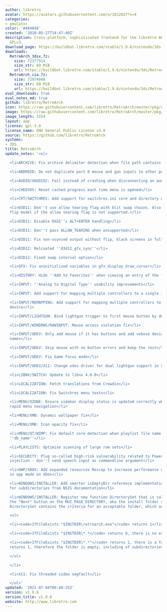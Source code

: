 ```yaml
---
author: libretro
avatar: https://avatars.githubusercontent.com/u/1812827?v=4
categories:
- emulator
color: '#484848'
created: '2010-05-27T14:47:40Z'
description: Cross-platform, sophisticated frontend for the libretro API. Licensed
  GPLv3.
download_page: https://buildbot.libretro.com/stable/1.9.6/nintendo/3ds
downloads:
  RetroArch_3dsx.7z:
    size: 72377914
    size_str: 69 MiB
    url: https://buildbot.libretro.com/stable/1.9.6/nintendo/3ds/RetroArch_3dsx.7z
  RetroArch_cia.7z:
    size: 72974048
    size_str: 69 MiB
    url: https://buildbot.libretro.com/stable/1.9.6/nintendo/3ds/RetroArch_cia.7z
eval_downloads: true
eval_notes_md: true
github: libretro/RetroArch
icon: https://raw.githubusercontent.com/libretro/RetroArch/master/pkg/ctr/assets/default.png
image: https://raw.githubusercontent.com/libretro/RetroArch/master/pkg/ctr/assets/libretro_banner.png
image_length: 3154
layout: app
license: gpl-3.0
license_name: GNU General Public License v3.0
source: https://github.com/libretro/RetroArch
systems:
- 3DS
title: RetroArch
update_notes: '<ul>

  <li>ARCHIVE: Fix archive delimiter detection when file path contains no slashes</li>

  <li>ANDROID: Do not duplicate port 0 mouse and gun inputs to other ports</li>

  <li>AUDIO/XAUDIO2: Fail instead of crashing when disconnecting an audio device</li>

  <li>CHEEVOS: Reset cached progress each time menu is opened</li>

  <li>CRT/SWITCHRES: Add support for switchres.ini core and directory overrides</li>

  <li>D3D11: Don''t use allow tearing flag with blit swap chains. Also disables the
  flip model if the allow tearing flag is not supported.</li>

  <li>D3D11: Disable DXGI''s ALT+ENTER handling</li>

  <li>D3D11: Don''t pass ALLOW_TEARING when unsupported</li>

  <li>D3D11: Fix non-vsynced output without flip, black screens in fullscreen</li>

  <li>D3D12: Relcoated ''d3d12_gfx_sync''</li>

  <li>D3D12: Fixed swap interval option</li>

  <li>GFX: Fix uninitialized variables in gfx_display_draw_cursor</li>

  <li>HISTORY: Hide ''Add to Favorites'' when viewing an entry of the favorites playlist</li>

  <li>INPUT: ''Analog to Digital Type'' usability improvements</li>

  <li>INPUT: Add support for mapping multiple controllers to a single input device</li>

  <li>INPUT/REMAPPING: Add support for mapping multiple controllers to a single input
  device</li>

  <li>INPUT/LIGHTGUN: Bind lightgun trigger to first mouse button by default</li>

  <li>INPUT/WINDOWS/RAWINPUT: Mouse access violation fix</li>

  <li>INPUT/UDEV: Only add mouse if it has buttons and add vebose device friendly
  names</li>

  <li>INPUT/UDEV: Skip mouse with no button errors and keep the rest</li>

  <li>INPUT/UDEV: Fix Game Focus mode</li>

  <li>INPUT/UDEV/X11: Change udev driver for dual lightgun support in X11</li>

  <li>LIBNX/SWITCH: Update to libnx 4.0.0</li>

  <li>LOCALIZATION: Fetch translations from Crowdin</li>

  <li>LOCALIZATION: Fix Switchres menu texts</li>

  <li>MENU/OZONE: Ensure sidebar display status is updated correctly when performing
  rapid menu navigation</li>

  <li>MENU/XMB: Dynamic wallpaper fix</li>

  <li>MENU/XMB: Icon opacity fix</li>

  <li>MENU/QT/WIMP: Fix default core detection when playlist file name does not match
  ''db_name''</li>

  <li>PLAYLISTS: Optimise scanning of large rom sets</li>

  <li>SECURITY: Plug so-called high-risk vulnerability related to Powershell - avoid
  injection - don''t send speech input as commandline argument</li>

  <li>UWP/XBOX: Add expanded resources Rescap to increase performance of UWP version
  in app mode on Xbox</li>

  <li>WINDOWS/INSTALLER: Add smarter isEmptyDir reference implementation that looks
  for subdirectories from NSIS documentation</li>

  <li>WINDOWS/INSTALLER: Register new function DirectorySet that is called when pressing
  the "Next" button on the MUI_PAGE_DIRECTORY, aka the install folder selection GUI.
  DirectorySet contains the criteria for an acceptable folder, which are:

  <ul>

  <li><code>IfFileExists "$INSTDIR\retroarch.exe"</code> returns 1</li>

  <li><code>IfFileExists "$INSTDIR\*.*</code> returns 0, there is no existing folder</li>

  <li><code>IfFileExists "$INSTDIR\*.*"</code> returns 1, there is a folder, and <code>isEmptyDir</code>
  returns 1, therefore the folder is empty, including of subdirectories</li>

  </ul>

  </li>

  <li>X11: Fix threaded video segfault</li>

  </ul>'
updated: '2021-07-04T00:40:35Z'
version: v1.9.6
version_title: v1.9.6
website: http://www.libretro.com
---
```

